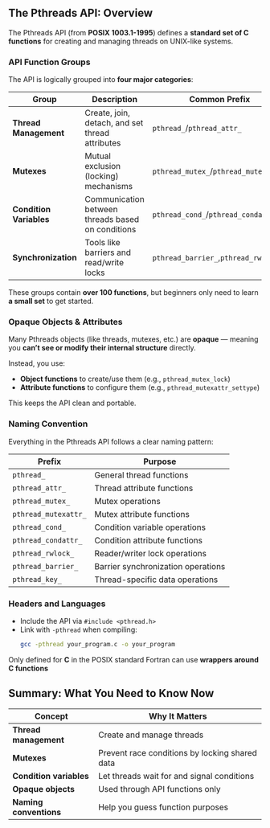## The Pthreads API: Overview

The Pthreads API (from **POSIX 1003.1-1995**) defines a **standard set of C functions** for creating and managing threads on UNIX-like systems.

### API Function Groups

The API is logically grouped into **four major categories**:


| Group                   | Description                                       | Common Prefix                         |
| ----------------------- | ------------------------------------------------- | ------------------------------------- |
| **Thread Management**   | Create, join, detach, and set thread attributes   | `pthread_`/`pthread_attr_`            |
| **Mutexes**             | Mutual exclusion (locking) mechanisms             | `pthread_mutex_`/`pthread_mutexattr_` |
| **Condition Variables** | Communication between threads based on conditions | `pthread_cond_`/`pthread_condattr_`   |
| **Synchronization**     | Tools like barriers and read/write locks          | `pthread_barrier_`,`pthread_rwlock_`  |

These groups contain **over 100 functions**, but beginners only need to learn **a small set** to get started.

### Opaque Objects & Attributes

Many Pthreads objects (like threads, mutexes, etc.) are **opaque** — meaning you **can’t see or modify their internal structure** directly.

Instead, you use:

* **Object functions** to create/use them (e.g., `pthread_mutex_lock`)
* **Attribute functions** to configure them (e.g., `pthread_mutexattr_settype`)

This keeps the API clean and portable.

### Naming Convention

Everything in the Pthreads API follows a clear naming pattern:


| Prefix               | Purpose                            |
| -------------------- | ---------------------------------- |
| `pthread_`           | General thread functions           |
| `pthread_attr_`      | Thread attribute functions         |
| `pthread_mutex_`     | Mutex operations                   |
| `pthread_mutexattr_` | Mutex attribute functions          |
| `pthread_cond_`      | Condition variable operations      |
| `pthread_condattr_`  | Condition attribute functions      |
| `pthread_rwlock_`    | Reader/writer lock operations      |
| `pthread_barrier_`   | Barrier synchronization operations |
| `pthread_key_`       | Thread-specific data operations    |

### Headers and Languages

* Include the API via `#include <pthread.h>`
* Link with `-pthread` when compiling:
  ```bash
  gcc -pthread your_program.c -o your_program
  ```

Only defined for **C** in the POSIX standard
Fortran can use **wrappers around C functions**

## Summary: What You Need to Know Now


| Concept                 | Why It Matters                                 |
| ----------------------- | ---------------------------------------------- |
| **Thread management**   | Create and manage threads                      |
| **Mutexes**             | Prevent race conditions by locking shared data |
| **Condition variables** | Let threads wait for and signal conditions     |
| **Opaque objects**      | Used through API functions only                |
| **Naming conventions**  | Help you guess function purposes               |
